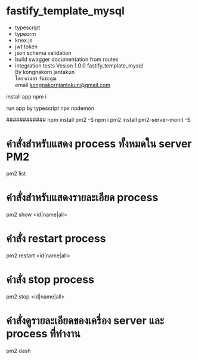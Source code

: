 # fastify_template_mysql
- typescript
- typeorm
- knex.js
- jwt token
- json schema validation
- build swagger documentation from routes
- integration tests
Vesion 1.0.0 
fastify_template_mysql   
By  kongnakorn jantakun  
โดย คงนคร จันทะคุณ  
email kongnakornjantakun@gmail.com

install app
npm i

run app by typescript
npx nodemon 

############
npm install  pm2 -S
npm i pm2 install pm2-server-monit  -S

# คำสั่งสำหรับแสดง process ทั้งหมดใน server PM2
pm2 list
# คำสั่งสำหรับแสดงรายละเอียด process
pm2 show <id|name|all> 
# คำสั่ง restart process
pm2 restart <id|name|all>
# คำสั่ง stop process
pm2 stop <id|name|all>
# คำสั่งดูรายละเอียดของเครื่อง server และ process ที่ทำงาน
pm2 dash